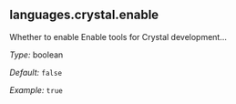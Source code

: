 

[comment]: # (Please add your documentation on top of this line)

## languages\.crystal\.enable

Whether to enable Enable tools for Crystal development…



*Type:*
boolean



*Default:*
` false `



*Example:*
` true `
